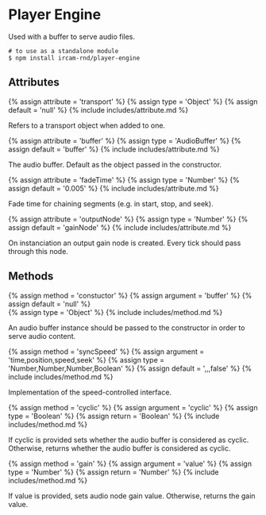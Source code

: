---
---

# Player Engine

Used with a buffer to serve audio files.

~~~
# to use as a standalone module
$ npm install ircam-rnd/player-engine
~~~

## Attributes

{% assign attribute = 'transport' %}
{% assign type = 'Object' %}
{% assign default = 'null' %}
{% include includes/attribute.md %}

Refers to a transport object when added to one.

{% assign attribute = 'buffer' %}
{% assign type = 'AudioBuffer' %}
{% assign default = 'buffer' %}
{% include includes/attribute.md %}

The audio buffer. Default as the object passed in the constructor.

{% assign attribute = 'fadeTime' %}
{% assign type = 'Number' %}
{% assign default = '0.005' %}
{% include includes/attribute.md %}

Fade time for chaining segments (e.g. in start, stop, and seek).

{% assign attribute = 'outputNode' %}
{% assign type = 'Number' %}
{% assign default = 'gainNode' %}
{% include includes/attribute.md %}

On instanciation an output gain node is created. Every tick should pass through this node.

## Methods

{% assign method = 'constuctor' %}
{% assign argument = 'buffer' %}
{% assign default = 'null' %}  
{% assign type = 'Object' %}
{% include includes/method.md %}

An audio buffer instance should be passed to the constructor in order to serve audio content.

{% assign method = 'syncSpeed' %}
{% assign argument = 'time,position,speed,seek' %}
{% assign type = 'Number,Number,Number,Boolean' %}
{% assign default = ',,,false' %}
{% include includes/method.md %}

Implementation of the speed-controlled interface.

{% assign method = 'cyclic' %}
{% assign argument = 'cyclic' %}
{% assign type = 'Boolean' %}
{% assign return = 'Boolean' %}
{% include includes/method.md %}

If cyclic is provided sets whether the audio buffer is considered as cyclic.
Otherwise, returns whether the audio buffer is considered as cyclic.

{% assign method = 'gain' %}
{% assign argument = 'value' %}
{% assign type = 'Number' %}
{% assign return = 'Number' %}
{% include includes/method.md %}

If value is provided, sets audio node gain value. Otherwise, returns the gain value.